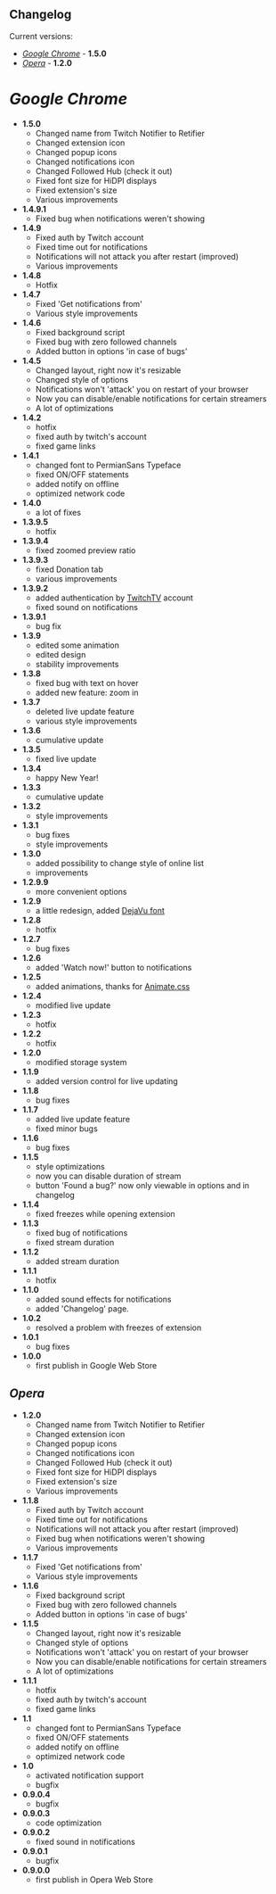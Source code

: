 ## Changelog
Current versions:
- [_Google Chrome_](#google-chrome) - **1.5.0**
- [_Opera_](#opera) - **1.2.0**

# _Google Chrome_
* **1.5.0**
	* Changed name from Twitch Notifier to Retifier
	* Changed extension icon
	* Changed popup icons
	* Changed notifications icon
	* Changed Followed Hub (check it out)
	* Fixed font size for HiDPI displays
	* Fixed extension's size
	* Various improvements
* **1.4.9.1**
	* Fixed bug when notifications weren't showing
* **1.4.9**
	* Fixed auth by Twitch account
	* Fixed time out for notifications
	* Notifications will not attack you after restart (improved)
	* Various improvements
* **1.4.8**
	* Hotfix
* **1.4.7**
	* Fixed 'Get notifications from'
	* Various style improvements
* **1.4.6**
	* Fixed background script
	* Fixed bug with zero followed channels
	* Added button in options 'in case of bugs'
* **1.4.5**
	* Changed layout, right now it's resizable
	* Changed style of options
	* Notifications won't 'attack' you on restart of your browser
	* Now you can disable/enable notifications for certain streamers
	* A lot of optimizations
* **1.4.2**
	* hotfix
	* fixed auth by twitch's account
	* fixed game links
* **1.4.1**
	* changed font to PermianSans Typeface
	* fixed ON/OFF statements
	* added notify on offline
	* optimized network code
* **1.4.0**
	* a lot of fixes
* **1.3.9.5**
	* hotfix
* **1.3.9.4**
	* fixed zoomed preview ratio
* **1.3.9.3**
	* fixed Donation tab
	* various improvements
* **1.3.9.2**
	* added authentication by [TwitchTV](https://www.twitch.tv) account
	* fixed sound on notifications
* **1.3.9.1**
	* bug fix
* **1.3.9**
	* edited some animation
	* edited design
	* stability improvements
* **1.3.8**
	* fixed bug with text on hover
	* added new feature: zoom in
* **1.3.7**
	* deleted live update feature
	* various style improvements
* **1.3.6**
	* cumulative update
* **1.3.5**
	* fixed live update
* **1.3.4**
	* happy New Year!
* **1.3.3**
	* cumulative update
* **1.3.2**
	* style improvements
* **1.3.1**
	* bug fixes
	* style improvements
* **1.3.0**
	* added possibility to change style of online list
	* improvements
* **1.2.9.9**
	* more convenient options
* **1.2.9**
	* a little redesign, added [DejaVu font](http://dejavu-fonts.org/)
* **1.2.8**
	* hotfix
* **1.2.7**
	* bug fixes
* **1.2.6**
	* added 'Watch now!' button to notifications
* **1.2.5**
 	* added animations, thanks for [Animate.css](http://daneden.me/animate)
* **1.2.4**
	* modified live update
* **1.2.3**
	* hotfix
* **1.2.2**
	* hotfix
* **1.2.0**
	* modified storage system
* **1.1.9**
	* added version control for live updating
* **1.1.8**
	* bug fixes
* **1.1.7**
	* added live update feature
	* fixed minor bugs
* **1.1.6**
	* bug fixes
* **1.1.5**
	* style optimizations
	* now you can disable duration of stream
	* button 'Found a bug?' now only viewable in options and in changelog
* **1.1.4**
	* fixed freezes while opening extension
* **1.1.3**
	* fixed bug of notifications
	* fixed stream duration
* **1.1.2**
 	* added stream duration
* **1.1.1**
	* hotfix
* **1.1.0**
	* added sound effects for notifications
	* added 'Changelog' page.
* **1.0.2**
 	* resolved a problem with freezes of extension
* **1.0.1**
 	* bug fixes
* **1.0.0**
 	* first publish in Google Web Store

## _Opera_
* **1.2.0**
	* Changed name from Twitch Notifier to Retifier
	* Changed extension icon
	* Changed popup icons
	* Changed notifications icon
	* Changed Followed Hub (check it out)
	* Fixed font size for HiDPI displays
	* Fixed extension's size
	* Various improvements
* **1.1.8**
	* Fixed auth by Twitch account
	* Fixed time out for notifications
	* Notifications will not attack you after restart (improved)
	* Fixed bug when notifications weren't showing
	* Various improvements
* **1.1.7**
	* Fixed 'Get notifications from'
	* Various style improvements
* **1.1.6**
	* Fixed background script
	* Fixed bug with zero followed channels
	* Added button in options 'in case of bugs'
* **1.1.5**
	* Changed layout, right now it's resizable
	* Changed style of options
	* Notifications won't 'attack' you on restart of your browser
	* Now you can disable/enable notifications for certain streamers
	* A lot of optimizations
* **1.1.1**
	* hotfix
	* fixed auth by twitch's account
	* fixed game links
* **1.1**
	* changed font to PermianSans Typeface
	* fixed ON/OFF statements
	* added notify on offline
	* optimized network code
* **1.0**
	* activated notification support
	* bugfix
* **0.9.0.4**
	* bugfix
* **0.9.0.3**
	* code optimization
* **0.9.0.2**
	* fixed sound in notifications
* **0.9.0.1**
	* bugfix
* **0.9.0.0**
	* first publish in Opera Web Store